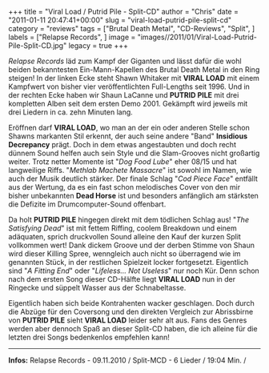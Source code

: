 +++
title = "Viral Load / Putrid Pile - Split-CD"
author = "Chris"
date = "2011-01-11 20:47:41+00:00"
slug = "viral-load-putrid-pile-split-cd"
category = "reviews"
tags = ["Brutal Death Metal", "CD-Reviews", "Split", ]
labels = ["Relapse Records", ]
image = "images//2011/01/Viral-Load-Putrid-Pile-Split-CD.jpg"
legacy = true
+++

_Relapse Records_ läd zum Kampf der Giganten und lässt dafür die wohl beiden bekanntesten Ein-Mann-Kapellen des Brutal Death Metal in den Ring steigen! In der linken Ecke steht Shawn Whitaker mit **VIRAL LOAD** mit einem Kampfwert von bisher vier veröffentlichten Full-Lengths seit 1996. Und in der rechten Ecke haben wir Shaun LaCanne und **PUTRID PILE** mit drei kompletten Alben seit dem ersten Demo 2001.
Gekämpft wird jeweils mit drei Liedern in ca. zehn Minuten lang.

Eröffnen darf **VIRAL LOAD**, wo man an der ein oder anderen Stelle schon Shawns markanten Stil erkennt, der auch seine andere "Band" **Insidious Decrepancy** prägt. Doch in dem etwas angestaubten und doch recht dünnem Sound helfen auch sein Style und die Slam-Grooves nicht großartig weiter. Trotz netter Momente ist "_Dog Food Lube_" eher 08/15 und hat langweilige Riffs. "_Methlab Machete Massacre_" ist sowohl im Namen, wie auch der Musik deutlich stärker. Der finale Schlag "_Cod Piece Face_" entfällt aus der Wertung, da es ein fast schon melodisches Cover von den mir bisher unbekannten **Dead Horse** ist und besonders anfänglich am stärksten die Defizite im Drumcomputer-Sound  offenbart.



Da holt **PUTRID PILE** hingegen direkt mit dem tödlichen Schlag aus! "_The Satisfying Dead_" ist mit fettem Riffing, coolem Breakdown und einem adäquaten, sprich druckvollen Sound alleine den Kauf der kurzen Split vollkommen wert! Dank dickem Groove und der derben Stimme von Shaun wird dieser Killing Spree, wenngleich auch nicht so überragend wie im genannten Stück, in der restlichen Spielzeit locker fortgesetzt. Eigentlich sind "_A Fitting End_" oder "_Lifeless... Not Useless_" nur noch Kür. Denn schon nach dem ersten Song dieser CD-Hälfte liegt **VIRAL LOAD** nun in der Ringecke und süppelt Wasser aus der Schnabeltasse.



Eigentlich haben sich beide Kontrahenten wacker geschlagen. Doch durch die Abzüge für den Coversong und den direkten Vergleich zur Abrissbirne von **PUTRID PILE** sieht **VIRAL LOAD** leider sehr alt aus. Fans des Genres werden aber dennoch Spaß an dieser Split-CD haben, die ich alleine für die letzten drei Songs bedenkenlos empfehlen kann!



---
**Infos:**
Relapse Records - 09.11.2010 / 
Split-MCD - 6 Lieder / 19:04 Min. / 
